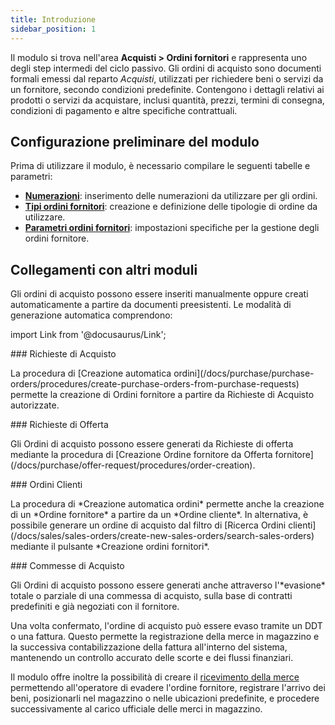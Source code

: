 ```yaml
---
title: Introduzione
sidebar_position: 1
---
```


Il modulo si trova nell'area **Acquisti > Ordini fornitori** e rappresenta uno degli step intermedi del ciclo passivo. Gli ordini di acquisto sono documenti formali emessi dal reparto *Acquisti*, utilizzati per richiedere beni o servizi da un fornitore, secondo condizioni predefinite. Contengono i dettagli relativi ai prodotti o servizi da acquistare, inclusi quantità, prezzi, termini di consegna, condizioni di pagamento e altre specifiche contrattuali.   


## **Configurazione preliminare del modulo**

Prima di utilizzare il modulo, è necessario compilare le seguenti tabelle e parametri:     
- [**Numerazioni**](/docs/configurations/tables/fluentis-numerations): inserimento delle numerazioni da utilizzare per gli ordini.       
- [**Tipi ordini fornitori**](/docs/configurations/tables/purchase/purchase-orders-type): creazione e definizione delle tipologie di ordine da utilizzare.
- [**Parametri ordini fornitori**](/docs/configurations/parameters/purchase/purchase-orders-parameters): impostazioni specifiche per la gestione degli ordini fornitore. 

## **Collegamenti con altri moduli**

Gli ordini di acquisto possono essere inseriti manualmente oppure creati automaticamente a partire da documenti preesistenti. Le modalità di generazione automatica comprendono:    

import Link from '@docusaurus/Link';

<div className="cardContainer">
    <div className="card">
###     <Link to="/docs/purchase/purchase-requests/general-overview">Richieste di Acquisto</Link>
        <p>La procedura di [Creazione automatica ordini](/docs/purchase/purchase-orders/procedures/create-purchase-orders-from-purchase-requests) permette la creazione di Ordini fornitore a partire da Richieste di Acquisto autorizzate.     </p>
    </div>
    <div className="card">
###     <Link to="/docs/purchase/offer-request/settings">Richieste di Offerta</Link>
        <p>Gli Ordini di acquisto possono essere generati da Richieste di offerta mediante la procedura di [Creazione Ordine fornitore da Offerta fornitore](/docs/purchase/offer-request/procedures/order-creation). </p>
    </div>
</div>
<div className="cardContainer">
    <div className="card">
###     <Link to="/docs/sales/sales-orders/settings">Ordini Clienti</Link>
        <p>La procedura di *Creazione automatica ordini* permette anche la creazione di un *Ordine fornitore* a partire da un *Ordine cliente*. In alternativa, è possibile generare un ordine di acquisto dal filtro di [Ricerca Ordini clienti](/docs/sales/sales-orders/create-new-sales-orders/search-sales-orders) mediante il pulsante *Creazione ordini fornitori*.         </p>
    </div>
    <div className="card">
###     <Link to="/docs/purchase/purchase-job-order/general-overview">Commesse di Acquisto</Link>
        <p>Gli Ordini di acquisto possono essere generati anche attraverso l'*evasione* totale o parziale di una commessa di acquisto, sulla base di contratti predefiniti e già negoziati con il fornitore.  </p>
    </div>
</div>


Una volta confermato, l'ordine di acquisto può essere evaso tramite un DDT o una fattura. Questo permette la registrazione della merce in magazzino e la successiva contabilizzazione della fattura all'interno del sistema, mantenendo un controllo accurato delle scorte e dei flussi finanziari.

Il modulo offre inoltre la possibilità di creare il [ricevimento della merce](/docs/purchase/goods-reception/receipt-goods-form-settings-and-structure) permettendo all'operatore di evadere l'ordine fornitore, registrare l'arrivo dei beni, posizionarli nel magazzino o nelle ubicazioni predefinite, e procedere successivamente al carico ufficiale delle merci in magazzino.


